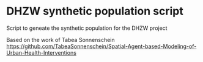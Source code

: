 # DHZW synthetic population script
Script to geneate the synthetic population for the DHZW project

Based on the work of Tabea Sonnenschein https://github.com/TabeaSonnenschein/Spatial-Agent-based-Modeling-of-Urban-Health-Interventions
